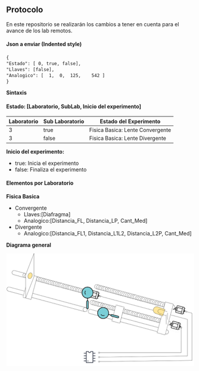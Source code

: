 ## Protocolo

En este repositorio se realizarán los cambios a tener en cuenta para el avance de los lab remotos.

#### Json a enviar (Indented style)
	
	{
	"Estado": [ 0, true, false],
	"Llaves": [false],
	"Analogico": [	1,	0,	125,	542	]
	}

**Sintaxis**
#### Estado: [Laboratorio, SubLab, Inicio del experimento]

|Laboratorio  | Sub Laboratorio  | Estado del Experimento |
| ------------ | ------------ | ------------ |
| 3  | true  | Fisica Basica: Lente Convergente  |
| 3  | false  | Fisica Basica: Lente Divergente  |

**Inicio del experimento:**

- true: Inicia el experimento
- false: Finaliza el experimento

#### Elementos por Laboratorio
**Fisica Basica**
- Convergente
  - Llaves:[Diafragma]
  - Analogico:[Distancia_FL, Distancia_LP, Cant_Med]
- Divergente
  - Analogico:[Distancia_FL1, Distancia_L1L2, Distancia_L2P, Cant_Med]

**Diagrama general**

![Lab de Fisica](https://raw.githubusercontent.com/RenzoVigiani/LabRem-Fisica/main/Imagenes/Diagramas.png)